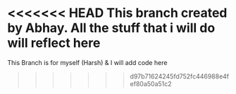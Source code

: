<<<<<<< HEAD
This branch created by Abhay. All the stuff that i will do will reflect here
=======
This Branch is for myself (Harsh) & I will add code here
>>>>>>> d97b71624245fd752fc446988e4fef80a50a51c2
